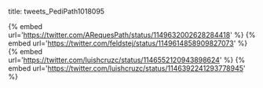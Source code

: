 title: tweets_PediPath1018095

{% embed url='https://twitter.com/ARequesPath/status/1149632002628284418' %}
{% embed url='https://twitter.com/feldstej/status/1149614858909827073' %}
{% embed url='https://twitter.com/luishcruzc/status/1146552120943898624' %}
{% embed url='https://twitter.com/luishcruzc/status/1146392241293778945' %}
